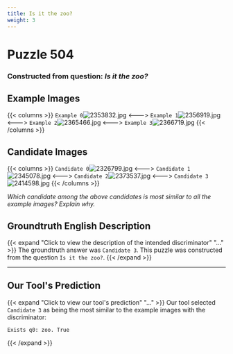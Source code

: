 ```yaml
---
title: Is it the zoo?
weight: 3
---
```


# Puzzle 504
### Constructed from question: _Is it the zoo?_


## Example Images
{{< columns >}}
`Example 0`![2353832.jpg](/gqa_images/2353832.jpg)
<--->
`Example 1`![2356919.jpg](/gqa_images/2356919.jpg)
<--->
`Example 2`![2365466.jpg](/gqa_images/2365466.jpg)
<--->
`Example 3`![2366719.jpg](/gqa_images/2366719.jpg)
{{< /columns >}}

## Candidate Images
{{< columns >}}
`Candidate 0`![2326799.jpg](/gqa_images/2326799.jpg)
<--->
`Candidate 1`![2345078.jpg](/gqa_images/2345078.jpg)
<--->
`Candidate 2`![2373537.jpg](/gqa_images/2373537.jpg)
<--->
`Candidate 3`![2414598.jpg](/gqa_images/2414598.jpg)
{{< /columns >}}

*Which candidate among the above candidates is most similar to all the example images? Explain why.*

## Groundtruth English Description

{{< expand "Click to view the description of the intended discriminator" "..." >}}
The groundtruth answer was `Candidate 3`. This puzzle was constructed from the question `Is it the zoo?`.
{{< /expand >}}

---

## Our Tool's Prediction

{{< expand "Click to view our tool's prediction" "..." >}}
Our tool selected `Candidate 3` as being the most similar to the example images with the discriminator:
```plaintext
Exists q0: zoo. True
```
{{< /expand >}}
